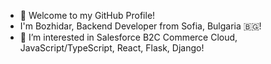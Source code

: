 - 👋 Welcome to my GitHub Profile!
- I'm Bozhidar, Backend Developer from Sofia, Bulgaria 🇧🇬!
- 👀 I’m interested in Salesforce B2C Commerce Cloud, JavaScript/TypeScript, React, Flask, Django!

<!---
kleinerspecht/kleinerspecht is a ✨ special ✨ repository because its `README.md` (this file) appears on your GitHub profile.
You can click the Preview link to take a look at your changes.
--->
